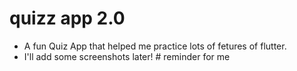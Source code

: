 # quizz app 2.0

- A fun Quiz App that helped me practice lots of fetures of flutter.
- I'll add some screenshots later! # reminder for me
